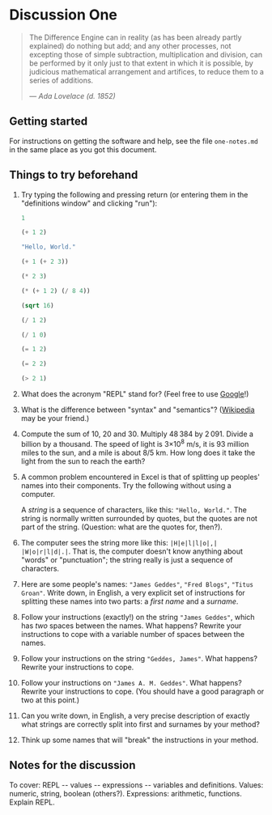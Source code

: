 
Discussion One
==============

> The Difference Engine can in reality (as has been already partly explained) do
> nothing but add; and any other processes, not excepting those of simple
> subtraction, multiplication and division, can be performed by it only just to
> that extent in which it is possible, by judicious mathematical arrangement and
> artifices, to reduce them to a series of additions.
> 
> — *Ada Lovelace (d. 1852)*


Getting started
---------------

For instructions on getting the software and help, see the file `one-notes.md`
in the same place as you got this document.


Things to try beforehand
------------------------

1. Try typing the following and pressing return (or entering them in the
   "definitions window" and clicking "run"):

	```scheme
	1
	```

	```scheme
	(+ 1 2)
	```
	
	```scheme
	"Hello, World."
	```
	
	```scheme
	(+ 1 (+ 2 3))
	```
	
	```scheme
	(* 2 3)
	```
	
	```scheme
	(* (+ 1 2) (/ 8 4))
	```
	
	```scheme
	(sqrt 16)
	```
	
	```scheme
	(/ 1 2)
	````
	
	```scheme
	(/ 1 0)
	```
	
	```scheme
	(= 1 2)
	```
	
	```scheme
	(= 2 2)
	```
	
	```scheme
	(> 2 1)
	```
		
2. What does the acronym "REPL" stand for? (Feel free to use
   [Google](http://www.google.com)!)

3. What is the difference between "syntax" and "semantics"? ([Wikipedia][] may
   be your friend.)

[Wikipedia]: http://www.wikipedia.org

4. Compute the sum of 10, 20 and 30. Multiply 48&thinsp;384 by
   2&thinsp;091. Divide a billion by a thousand. The speed of light is
   3&times;10<sup>8</sup> m/s, it is 93&nbsp;million miles to the sun, and a
   mile is about 8/5&nbsp;km. How long does it take the light from the sun to
   reach the earth?

5. A common problem encountered in Excel is that of splitting up peoples' names
   into their components. Try the following without using a computer.
   
   A _string_ is a sequence of characters, like this: `"Hello, World."`. The
   string is normally written surrounded by quotes, but the quotes are not part
   of the string. (Question: what are the quotes for, then?).
	
7. The computer sees the string more like this: `|H|e|l|l|o|,|
   |W|o|r|l|d|.|`. That is, the computer doesn't know anything about "words" or
   "punctuation"; the string really is just a sequence of characters.

8. Here are some people's names: `"James Geddes"`, `"Fred Blogs"`, `"Titus
   Groan"`. Write down, in English, a very explicit set of instructions for
   splitting these names into two parts: a _first name_ and a _surname_.

9. Follow your instructions (exactly!) on the string `"James Geddes"`, which has
   _two_ spaces between the names. What happens? Rewrite your instructions to
   cope with a variable number of spaces between the names.

10. Follow your instructions on the string `"Geddes, James"`. What happens?
	Rewrite your instructions to cope.

11. Follow your instructions on `"James A. M. Geddes"`. What happens? Rewrite
	your instructions to cope. (You should have a good paragraph or two at this
	point.)

12. Can you write down, in English, a very precise description of exactly what
	strings are correctly split into first and surnames by your method?

13. Think up some names that will "break" the instructions in your method.


Notes for the discussion
------------------------

To cover: REPL -- values -- expressions -- variables and definitions. Values:
numeric, string, boolean (others?). Expressions: arithmetic, functions.
Explain REPL.





